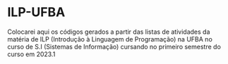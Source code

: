 # ILP-UFBA
Colocarei aqui os códigos gerados a partir das listas de atividades da
matéria de ILP (Introdução à Linguagem de Programação) na
UFBA no curso de S.I (Sistemas de Informação) cursando no
primeiro semestre do curso em 2023.1
